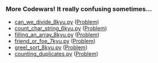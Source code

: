 ### More Codewars! It really confusing sometimes...

- [can_we_divide_8kyu.py](https://github.com/gauthamp10/100DaysOfCode/blob/master/Day%204/can_we_divide_8kyu.py)  ([Problem](https://www.codewars.com/kata/5a2b703dc5e2845c0900005a))
- [count_char_string_6kyu.py](https://github.com/gauthamp10/100DaysOfCode/blob/master/Day%204/count_char_string_6kyu.py)  ([Problem](https://www.codewars.com/kata/52efefcbcdf57161d40000911))
- [filling_an_array_8kyu.py](https://github.com/gauthamp10/100DaysOfCode/blob/master/Day%204/filling_an_array_8kyu.py)  ([Problem](https://www.codewars.com/kata/571d42206414b103dc0006a1))
- [friend_or_foe_7kyu.py](https://github.com/gauthamp10/100DaysOfCode/blob/master/Day%204/friend_or_foe_7kyu.py)  ([Problem](https://www.codewars.com/kata/55b42574ff091733d900002f))
- [greel_sort_8kyu.py](https://github.com/gauthamp10/100DaysOfCode/blob/master/Day%204/greek_sort_8kyu.py)  ([Problem](https://www.codewars.com/kata/56bc1acf66a2abc891000561))
- [counting_duplicates.py](https://github.com/gauthamp10/100DaysOfCode/blob/master/Day%204/counting_duplicates.py)  ([Problem](https://www.codewars.com/kata/54bf1c2cd5b56cc47f0007a1))